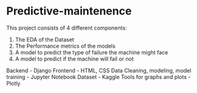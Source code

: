 # Predictive-maintenence
This project consists of 4 different components:
1. The EDA of the Dataset
2. The Performance metrics of the models
3. A model to predict the type of failure the machine might face
4. A model to predict if the machine will fail or not

Backend - Django
Frontend  - HTML, CSS
Data Cleaning, modeling, model training - Jupyter Notebook
Dataset - Kaggle
Tools for graphs and plots - Plotly
